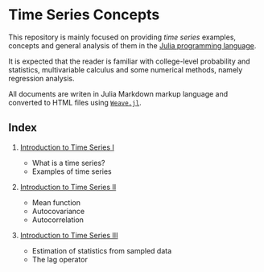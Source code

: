 # Time Series Concepts

This repository is mainly focused on providing *time series* examples, concepts and general
analysis of them in the [Julia programming language](https://www.julialang.org).

It is expected that the reader is familiar with college-level probability and statistics,
multivariable calculus and some numerical methods, namely regression analysis.

All documents are writen in Julia Markdown markup language and converted to HTML files
using [`Weave.jl`](http://github.com/mpastell/Weave.jl).

## Index

1. [Introduction to Time Series I](build/concepts-p1.html)
    - What is a time series?
    - Examples of time series

2. [Introduction to Time Series II](build/concepts-p2.html)
    - Mean function
    - Autocovariance
    - Autocorrelation

3. [Introduction to Time Series III](build/concepts-p3.html)
   - Estimation of statistics from sampled data
   - The lag operator
